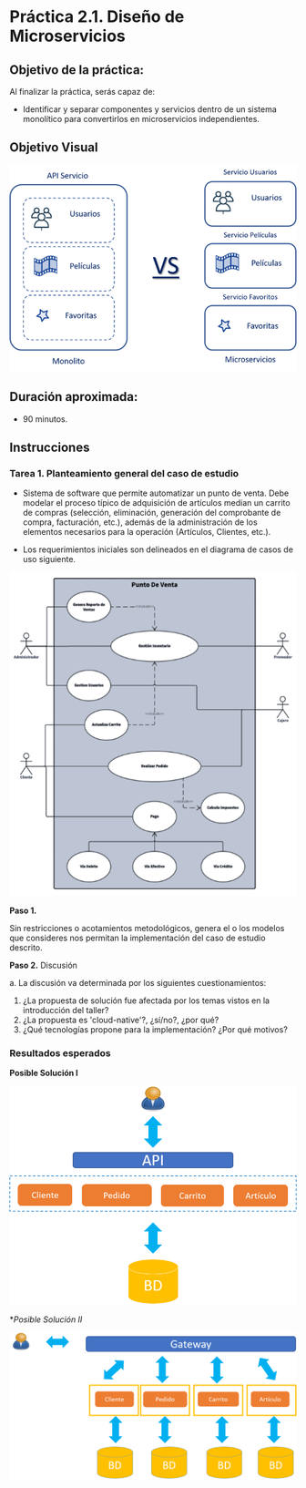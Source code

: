 # Práctica 2.1. Diseño de Microservicios 

## Objetivo de la práctica:
Al finalizar la práctica, serás capaz de:
- Identificar y separar componentes y servicios dentro de un sistema monolítico para convertirlos en microservicios independientes.


## Objetivo Visual

<div style="text-align: center;">
    <img src="../images/ro14.png" alt="Spring Tool Suite">
</div>

## Duración aproximada:
- 90 minutos.


## Instrucciones 

### Tarea 1. Planteamiento general del caso de estudio

* Sistema de software que permite automatizar un punto de venta. Debe modelar el proceso típico de adquisición de artículos median un carrito de compras (selección, eliminación, generación del comprobante de compra, facturación, etc.), además de la administración de los elementos necesarios para la operación (Artículos, Clientes, etc.).

* Los requerimientos iniciales son delineados en el diagrama de casos de uso siguiente.

<p align="center">
  <img src="../images/img16_pdv.png" alt="Punto de Venta" />
</p>

 
**Paso 1.**

Sin restricciones o acotamientos metodológicos, genera el o los modelos que consideres nos permitan la implementación del caso de estudio descrito.

**Paso 2.** Discusión  

a. La discusión va determinada por los siguientes cuestionamientos:

1. ¿La propuesta de solución fue afectada por los temas vistos en la introducción del taller?
2. ¿La propuesta es 'cloud-native'?, ¿sí/no?, ¿por qué?
3. ¿Qué tecnologías propone para la implementación? ¿Por qué motivos?

### Resultados esperados
 
**Posible Solución I**

<p align="center">
  <img src="../images/img17_monolito.png" alt="Monolito" />
</p>


**Posible Solución II*
<p align="center">
  <img src="../images/img18_ms.png" alt="Microservicios" />
</p>
